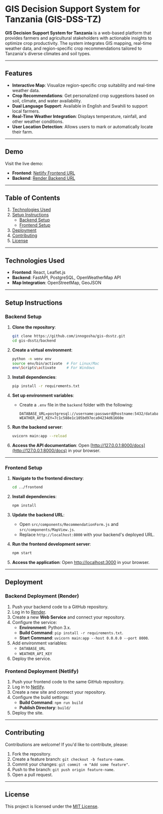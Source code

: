# GIS Decision Support System for Tanzania (GIS-DSS-TZ)

**GIS Decision Support System for Tanzania** is a web-based platform that provides farmers and agricultural stakeholders with actionable insights to optimize crop productivity. The system integrates GIS mapping, real-time weather data, and region-specific crop recommendations tailored to Tanzania's diverse climates and soil types.

---

## Features

- **Interactive Map**: Visualize region-specific crop suitability and real-time weather data.
- **Crop Recommendations**: Get personalized crop suggestions based on soil, climate, and water availability.
- **Dual Language Support**: Available in English and Swahili to support local farmers.
- **Real-Time Weather Integration**: Displays temperature, rainfall, and other weather conditions.
- **User Location Detection**: Allows users to mark or automatically locate their farm.

---

## Demo

Visit the live demo:
- **Frontend**: [Netlify Frontend URL](https://your-frontend.netlify.app)
- **Backend**: [Render Backend URL](https://your-backend.onrender.com)

---

## Table of Contents

1. [Technologies Used](#technologies-used)
2. [Setup Instructions](#setup-instructions)
   - [Backend Setup](#backend-setup)
   - [Frontend Setup](#frontend-setup)
3. [Deployment](#deployment)
4. [Contributing](#contributing)
5. [License](#license)

---

## Technologies Used

- **Frontend**: React, Leaflet.js
- **Backend**: FastAPI, PostgreSQL, OpenWeatherMap API
- **Map Integration**: OpenStreetMap, GeoJSON

---

## Setup Instructions

### Backend Setup

1. **Clone the repository**:
   ```bash
   git clone https://github.com/innogosha/gis-dsstz.git
   cd gis-dsstz/backend
   ```

2. **Create a virtual environment**:
   ```bash
   python -m venv env
   source env/bin/activate  # For Linux/Mac
   env\Scripts\activate     # For Windows
   ```

3. **Install dependencies**:
   ```bash
   pip install -r requirements.txt
   ```

4. **Set up environment variables**:
   - Create a `.env` file in the `backend` folder with the following:
     ```plaintext
     DATABASE_URL=postgresql://username:password@hostname:5432/database_name
     WEATHER_API_KEY=7c1c588e1c105bd97eca94234d61660e
     ```

5. **Run the backend server**:
   ```bash
   uvicorn main:app --reload
   ```

6. **Access the API documentation**:
   Open [http://127.0.0.1:8000/docs](http://127.0.0.1:8000/docs) in your browser.

---

### Frontend Setup

1. **Navigate to the frontend directory**:
   ```bash
   cd ../frontend
   ```

2. **Install dependencies**:
   ```bash
   npm install
   ```

3. **Update the backend URL**:
   - Open `src/components/RecommendationForm.js` and `src/components/MapView.js`.
   - Replace `http://localhost:8000` with your backend's deployed URL.

4. **Run the frontend development server**:
   ```bash
   npm start
   ```

5. **Access the application**:
   Open [http://localhost:3000](http://localhost:3000) in your browser.

---

## Deployment

### Backend Deployment (Render)

1. Push your backend code to a GitHub repository.
2. Log in to [Render](https://render.com/).
3. Create a new **Web Service** and connect your repository.
4. Configure the service:
   - **Environment**: Python 3.x.
   - **Build Command**: `pip install -r requirements.txt`.
   - **Start Command**: `uvicorn main:app --host 0.0.0.0 --port 8000`.
5. Add environment variables:
   - `DATABASE_URL`
   - `WEATHER_API_KEY`
6. Deploy the service.

### Frontend Deployment (Netlify)

1. Push your frontend code to the same GitHub repository.
2. Log in to [Netlify](https://www.netlify.com/).
3. Create a new site and connect your repository.
4. Configure the build settings:
   - **Build Command**: `npm run build`
   - **Publish Directory**: `build/`
5. Deploy the site.

---

## Contributing

Contributions are welcome! If you'd like to contribute, please:
1. Fork the repository.
2. Create a feature branch: `git checkout -b feature-name`.
3. Commit your changes: `git commit -m "Add some feature"`.
4. Push to the branch: `git push origin feature-name`.
5. Open a pull request.

---

## License

This project is licensed under the [MIT License](LICENSE).